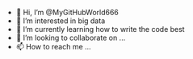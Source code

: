 - 👋 Hi, I’m @MyGitHubWorld666
- 👀 I’m interested in big data
- 🌱 I’m currently learning how to write the code best
- 💞️ I’m looking to collaborate on ...
- 📫 How to reach me ...

<!---
MyGitHubWorld666/MyGitHubWorld666 is a ✨ special ✨ repository because its `README.md` (this file) appears on your GitHub profile.
You can click the Preview link to take a look at your changes.
--->
